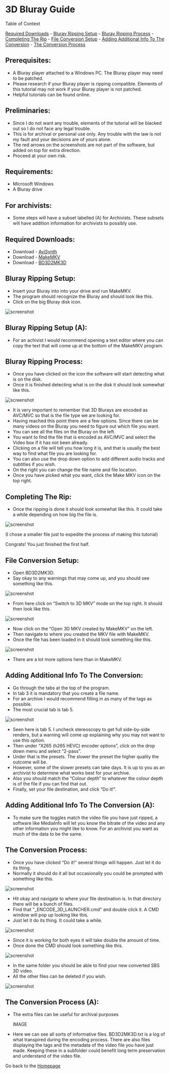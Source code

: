 # 3D Bluray Guide

Table of Context

[Required Downloads](https://the-sundance-kid.github.io/3D-isnt-Dead-Test/Guide.html#required-downloads) - [Bluray Ripping Setup](https://the-sundance-kid.github.io/3D-isnt-Dead-Test/Guide.html#bluray-ripping-setup) - [Bluray Ripping Process](https://the-sundance-kid.github.io/3D-isnt-Dead-Test/Guide.html#bluray-ripping-process) - [Completing The Rip](https://the-sundance-kid.github.io/3D-isnt-Dead-Test/Guide.html#complete-the-rip) - [File Conversion Setup](https://the-sundance-kid.github.io/3D-isnt-Dead-Test/Guide.html#file-conversion-setup) - [Adding Additional Info To The Conversion](https://the-sundance-kid.github.io/3D-isnt-Dead-Test/Guide.html#adding-additional-info-to-the-conversion) - [The Conversion Process](https://the-sundance-kid.github.io/3D-isnt-Dead-Test/Guide.html#the-conversion-process)

## Prerequisites:

* A Bluray player attached to a Windows PC. The Bluray player may need to be patched.
* Please research if your Bluray player is ripping compatible. Elements of this tutorial may not work if your Bluray player is not patched. 
* Helpful tutorials can be found online.

## Preliminaries:

* Since I do not want any trouble, elements of the tutorial will be blacked out so I do not face any legal trouble. 
* This is for archival or personal use only. Any trouble with the law is not my fault and your decisions are of yours alone.
* The red arrows on the screenshots are not part of the software, but added on top for extra direction.
* Proceed at your own risk.

## Requirements:
* Microsoft Windows
* A Bluray drive

## For archivists:
* Some steps will have a subset labelled (A) for Archivists. These subsets will have addition information for archivists to possibly use.

## Required Downloads:

* Download - [AviSynth](https://github.com/AviSynth/AviSynthPlus/releases/download/v3.7.3/AviSynthPlus_3.7.3_20230715.exe)
* Download - [MakeMKV](https://www.makemkv.com/download/Setup_MakeMKV_v1.17.8.exe)
* Download - [BD3D2MK3D](https://www.videohelp.com/download/BD3D2MK3D.7z?r=CmFGdbFKDb)

## Bluray Ripping Setup:

* Insert your Bluray into into your drive and run MakeMKV. 
* The program should recognize the Bluray and should look like this. 
* Click on the big Bluray disk icon.

![screenshot](Image_1.png)

## Bluray Ripping Setup (A):
* For an achivist I would recommend opening a text editor where you can copy the text that will come up at the bottom of the MakeMKV program.

## Bluray Ripping Process:

* Once you have clicked on the icon the software will start detecting what is on the disk. 
* Once it is finished detecting what is on the disk it should look somewhat like this. 

![screenshot](Image_2.png)

* It is very important to remember that 3D Blurays are encoded as AVC/MVC so that is the file type we are looking for. 
* Having reached this point there are a few options. Since there can be many videos on the Bluray you need to figure out which file you want. 
* You can see all the files on the Bluray on the left. 
* You want to find the file that is encoded as AVC/MVC and select the Video box if it has not been already. 
* Clicking on a file will tell you how long it is, and that is usually the best way to find what file you are looking for. 
* You can also use the drop down option to add different audio tracks and subtitles if you wish. 
* On the right you can change the file name and file location. 
* Once you have picked what you want, click the Make MKV icon on the top right. 

## Completing The Rip:

* Once the ripping is done it should look somewhat like this. It could take a while depending on how big the file is. 

![screenshot](Image_3.png)

(I chose a smaller file just to expedite the process of making this tutorial)

Congrats! You just finished the first half. 

## File Conversion Setup:

* Open BD3D2MK3D. 
* Say okay to any warnings that may come up, and you should see something like this. 

![screenshot](Image_4.png)

* From here click on “Switch to 3D MKV” mode on the top right. It should then look like this. 

![screenshot](Image_5.png)

* Now click on the “Open 3D MKV created by MakeMKV” on the left. 
* Then navigate to where you created the MKV file with MakeMKV. 
* Once the file has been loaded in it should look something like this. 

![screenshot](Image_6.png)

* There are a lot more options here than in MakeMKV. 

## Adding Additional Info To The Conversion:

* Go through the tabs at the top of the program. 
* In tab 3 it is mandatory that you create a file name. 
* For an archive I would recommend filling in as many of the tags as possible. 
* The most crucial tab is tab 5. 

![screenshot](Image_7.png)

* Seen here is tab 5. I uncheck stereoscopy to get full side-by-side renders, but a warning will come up explaining why you may not want to use this option. 
* Then under “X265 (h265 HEVC) encoder options”, click on the drop down menu and select “2-pass”. 
* Under that is the presets. The slower the preset the higher quality the outcome will be. 
* However, some of the slower presets can take days. It is up to you as an archivist to determine what works best for your archive. 
* Also you should match the “Colour depth” to whatever the colour depth is of the file if you can find that out. 
* Finally, set your file destination, and click “Do it!”. 

## Adding Additional Info To The Conversion (A):
* To make sure the toggles match the video file you have just ripped, a software like MediaInfo will let you know the bitrate of the video and any other information you might like to know. For an archivist you want as much of the data to be the same.

## The Conversion Process:

* Once you have clicked “Do it!” several things will happen. Just let it do its thing. 
* Normally it should do it all but occasionally you could be prompted with something like this. 

![screenshot](Image_8.png)

* Hit okay and navigate to where your file destination is. In that directory there will be a bunch of files.
* Find that "_ENCODE_3D_LAUNCHER.cmd" and double click it. A CMD window will pop up looking like this. 
* Just let it do its thing. It could take a while. 

![screenshot](Image_9.png)

* Since it is working for both eyes it will take double the amount of time. 
* Once done the CMD should look something like this.

![screenshot](Image_10.png)

* In the same folder you should be able to find your new converted SBS 3D video. 
* All the other files can be deleted if you wish.

![screenshot](Image_11.png)

## The Conversion Process (A):
* The extra files can be useful for archival purposes

  IMAGE

* Here we can see all sorts of informative files. BD3D2MK3D.txt is a log of what transpired during the encoding process. There are also files displaying the tags and the metadata of the video file you have just made. Keeping these in a subfolder could benefit long term preservation and understand of the video file.


Go back to the [Homepage](index.md)
